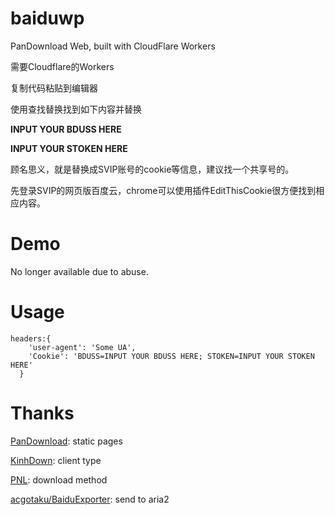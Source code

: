 # baiduwp
PanDownload Web, built with CloudFlare Workers

需要Cloudflare的Workers

复制代码粘贴到编辑器

使用查找替换找到如下内容并替换

**INPUT YOUR BDUSS HERE**

**INPUT YOUR STOKEN HERE**

顾名思义，就是替换成SVIP账号的cookie等信息，建议找一个共享号的。

先登录SVIP的网页版百度云，chrome可以使用插件EditThisCookie很方便找到相应内容。


# Demo
No longer available due to abuse.
# Usage
```
headers:{
    'user-agent': 'Some UA',
    'Cookie': 'BDUSS=INPUT YOUR BDUSS HERE; STOKEN=INPUT YOUR STOKEN HERE'
  }
```
# Thanks

[PanDownload](https://pandownload.com): static pages

[KinhDown](https://t.me/kinhdown): client type

[PNL](https://www.lanzous.com/u/pnl): download method

[acgotaku/BaiduExporter](https://github.com/acgotaku/BaiduExporter): send to aria2
